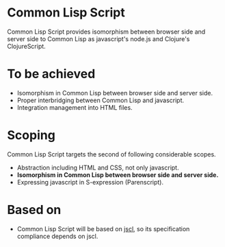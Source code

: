 # Common Lisp Script

Common Lisp Script provides isomorphism between browser side and server side to Common Lisp as javascript's node.js and Clojure's ClojureScript.

# To be achieved

- Isomorphism in Common Lisp between browser side and server side.
- Proper interbridging between Common Lisp and javascript.
- Integration management into HTML files.

# Scoping

Common Lisp Script targets the second of following considerable scopes.

- Abstraction including HTML and CSS, not only javascript.
- **Isomorphism in Common Lisp between browser side and server side.**
- Expressing javascript in S-expression (Parenscript).

# Based on

- Common Lisp Script will be based on [jscl](https://github.com/davazp/jscl), so its specification compliance depends on jscl.
